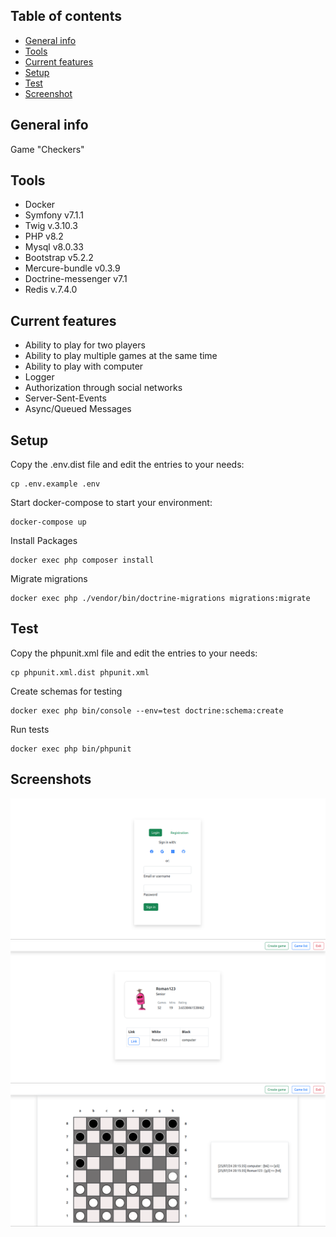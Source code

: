 ## Table of contents

* [General info](#general-info)
* [Tools](#tools)
* [Current features](#current-features)
* [Setup](#setup)
* [Test](#test)
* [Screenshot](#screenshots)

## General info

Game "Checkers"

## Tools

- Docker
- Symfony v7.1.1
- Twig v.3.10.3
- PHP v8.2
- Mysql v8.0.33
- Bootstrap v5.2.2
- Mercure-bundle v0.3.9
- Doctrine-messenger v7.1
- Redis v.7.4.0

## Current features

- Ability to play for two players
- Ability to play multiple games at the same time
- Ability to play with computer
- Logger
- Authorization through social networks
- Server-Sent-Events
- Async/Queued Messages

## Setup

Copy the .env.dist file and edit the entries to your needs:

```
cp .env.example .env
```

Start docker-compose to start your environment:

```
docker-compose up
```

Install Packages

```
docker exec php composer install
```

Migrate migrations

```
docker exec php ./vendor/bin/doctrine-migrations migrations:migrate
```

## Test

Copy the phpunit.xml file and edit the entries to your needs:

```
cp phpunit.xml.dist phpunit.xml
```

Create schemas for testing

```
docker exec php bin/console --env=test doctrine:schema:create
```

Run tests

```
docker exec php bin/phpunit
```

## Screenshots

![Login](public/pictures/login.png)
![Game_list](public/pictures/game-list.png)
![Game](public/pictures/game.png)
